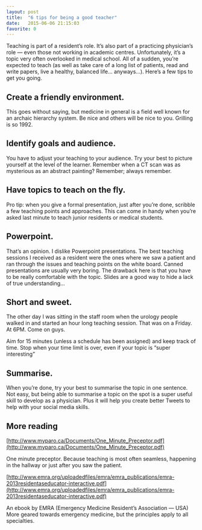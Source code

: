 ```yaml
---
layout: post
title:  "6 tips for being a good teacher"
date:   2015-06-06 21:15:03
favorite: 0
---
```

Teaching is part of a resident’s role. It’s also part of a practicing physician’s role — even those not working in academic centres. Unfortunately, it’s a topic very often overlooked in medical school.<!--more--> All of a sudden, you’re expected to teach (as well as take care of a long list of patients, read and write papers, live a healthy, balanced life… anyways…). Here’s a few tips to get you going.

## Create a friendly environment.

This goes without saying, but medicine in general is a field well known for an archaic hierarchy system. Be nice and others will be nice to you. Grilling is so 1992.

## Identify goals and audience.

You have to adjust your teaching to your audience. Try your best to picture yourself at the level of the learner. Remember when a CT scan was as mysterious as an abstract painting? Remember; always remember.

## Have topics to teach on the fly.

Pro tip: when you give a formal presentation, just after you’re done, scribble a few teaching points and approaches. This can come in handy when you’re asked last minute to teach junior residents or medical students.

## Powerpoint.

That’s an opinion. I dislike Powerpoint presentations. The best teaching sessions I received as a resident were the ones where we saw a patient and ran through the issues and teaching points on the white board. Canned presentations are usually very boring. The drawback here is that you have to be really comfortable with the topic. Slides are a good way to hide a lack of true understanding…

## Short and sweet.

The other day I was sitting in the staff room when the urology people walked in and started an hour long teaching session. That was on a Friday. At 6PM. Come on guys. 

Aim for 15 minutes (unless a schedule has been assigned) and keep track of time. Stop when your time limit is over, even if your topic is “super interesting”

## Summarise.

When you’re done, try your best to summarise the topic in one sentence. Not easy, but being able to summarise a topic on the spot is a super useful skill to develop as a physician. Plus it will help you create better Tweets to help with your social media skills.

## More reading

[http://www.myparo.ca/Documents/One_Minute_Preceptor.pdf](http://www.myparo.ca/Documents/One_Minute_Preceptor.pdf) 

One minute preceptor. Because teaching is most often seamless, happening in the hallway or just after you saw the patient.

[http://www.emra.org/uploadedfiles/emra/emra_publications/emra-2013residentaseducator-interactive.pdf](http://www.emra.org/uploadedfiles/emra/emra_publications/emra-2013residentaseducator-interactive.pdf)

An ebook by EMRA (Emergency Medicine Resident’s Association — USA) More geared towards emergency medicine, but the principles apply to all specialties.